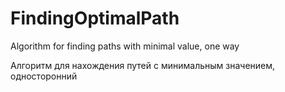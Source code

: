# FindingOptimalPath
Algorithm for finding paths with minimal value, one way

Алгоритм для нахождения путей с минимальным значением, односторонний
